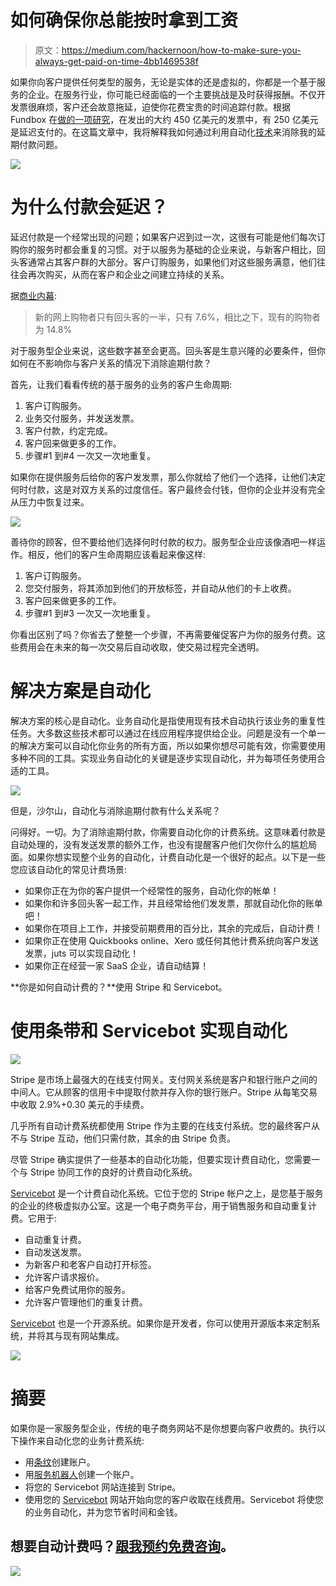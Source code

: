 # 如何确保你总能按时拿到工资

> 原文：<https://medium.com/hackernoon/how-to-make-sure-you-always-get-paid-on-time-4bb1469538f>

如果你向客户提供任何类型的服务，无论是实体的还是虚拟的，你都是一个基于服务的企业。在服务行业，你可能已经面临的一个主要挑战是及时获得报酬。不仅开发票很麻烦，客户还会故意拖延，迫使你花费宝贵的时间追踪付款。根据 Fundbox 在[做的一项研究](https://fundbox.com/blog/late-payments/)，在发出的大约 450 亿美元的发票中，有 250 亿美元是延迟支付的。在这篇文章中，我将解释我如何通过利用自动化[技术](https://hackernoon.com/tagged/technology)来消除我的延期付款问题。

![](img/c5a531e29cff1da94d717ac13c417d2d.png)

# 为什么付款会延迟？

延迟付款是一个经常出现的问题；如果客户迟到过一次，这很有可能是他们每次订购你的服务时都会重复的习惯。对于以服务为基础的企业来说，与新客户相比，回头客通常占其客户群的大部分。客户订购服务，如果他们对这些服务满意，他们往往会再次购买，从而在客户和企业之间建立持续的关系。

据[商业内幕](http://www.businessinsider.com/e-commerce-report-shows-returning-customers-are-more-valuable-than-new-ones-2016-3):

> 新的网上购物者只有回头客的一半，只有 7.6%，相比之下，现有的购物者为 14.8%

对于服务型企业来说，这些数字甚至会更高。回头客是生意兴隆的必要条件，但你如何在不影响你与客户关系的情况下消除逾期付款？

首先，让我们看看传统的基于服务的业务的客户生命周期:

1.  客户订购服务。
2.  业务交付服务，并发送发票。
3.  客户付款，约定完成。
4.  客户回来做更多的工作。
5.  步骤#1 到#4 一次又一次地重复。

如果你在提供服务后给你的客户发发票，那么你就给了他们一个选择，让他们决定何时付款，这是对双方关系的过度信任。客户最终会付钱，但你的企业并没有完全从压力中恢复过来。

![](img/99881124b63dcb5736ab0f65431cc0f8.png)

善待你的顾客，但不要给他们选择何时付款的权力。服务型企业应该像酒吧一样运作。相反，他们的客户生命周期应该看起来像这样:

1.  客户订购服务。
2.  您交付服务，将其添加到他们的开放标签，并自动从他们的卡上收费。
3.  客户回来做更多的工作。
4.  步骤#1 到#3 一次又一次地重复。

你看出区别了吗？你省去了整整一个步骤，不再需要催促客户为你的服务付费。这些费用会在未来的每一次交易后自动收取，使交易过程完全透明。

# 解决方案是自动化

解决方案的核心是自动化。业务自动化是指使用现有技术自动执行该业务的重复性任务。大多数这些技术都可以通过在线应用程序提供给企业。问题是没有一个单一的解决方案可以自动化你业务的所有方面，所以如果你想尽可能有效，你需要使用多种不同的工具。实现业务自动化的关键是逐步实现自动化，并为每项任务使用合适的工具。

![](img/04c4d03ba1f4fabc1ed35a2472aedd2f.png)

但是，沙尔山，自动化与消除逾期付款有什么关系呢？

问得好。一切。为了消除逾期付款，你需要自动化你的计费系统。这意味着付款是自动处理的，没有发送发票的额外工作，也没有提醒客户他们欠你什么的尴尬局面。如果你想实现整个业务的自动化，计费自动化是一个很好的起点。以下是一些您应该自动化的常见计费场景:

*   如果你正在为你的客户提供一个经常性的服务，自动化你的帐单！
*   如果你和许多回头客一起工作，并且经常给他们发发票，那就自动化你的账单吧！
*   如果你在项目上工作，并接受前期费用的百分比，其余的完成后，自动计费！
*   如果你正在使用 Quickbooks online、Xero 或任何其他计费系统向客户发送发票，juts 可以实现自动化！
*   如果你正在经营一家 SaaS 企业，请自动结算！

**你是如何自动计费的？**使用 Stripe 和 Servicebot。

# 使用条带和 Servicebot 实现自动化

![](img/3b28e73c6cdb440896797a0fa9345085.png)

Stripe 是市场上最强大的在线支付网关。支付网关系统是客户和银行账户之间的中间人。它从顾客的信用卡中提取付款并存入你的银行账户。Stripe 从每笔交易中收取 2.9%+0.30 美元的手续费。

几乎所有自动计费系统都使用 Stripe 作为主要的在线支付系统。您的最终客户从不与 Stripe 互动，他们只需付款，其余的由 Stripe 负责。

尽管 Stripe 确实提供了一些基本的自动化功能，但要实现计费自动化，您需要一个与 Stripe 协同工作的良好的计费自动化系统。

[Servicebot](http://bit.ly/2EKC0gY) 是一个计费自动化系统。它位于您的 Stripe 帐户之上，是您基于服务的企业的终极虚拟办公室。这是一个电子商务平台，用于销售服务和自动重复计费。它用于:

*   自动重复计费。
*   自动发送发票。
*   为新客户和老客户自动打开标签。
*   允许客户请求报价。
*   给客户免费试用你的服务。
*   允许客户管理他们的重复计费。

[Servicebot](http://bit.ly/2EKC0gY) 也是一个开源系统。如果你是开发者，你可以使用开源版本来定制系统，并将其与现有网站集成。

![](img/9966ac216ae06927973d14c9aed8f51c.png)

# 摘要

如果你是一家服务型企业，传统的电子商务网站不是你想要向客户收费的。执行以下操作来自动化您的业务计费系统:

*   用[条纹](https://stripe.com/)创建账户。
*   用[服务机器人](http://bit.ly/2EKC0gY)创建一个账户。
*   将您的 Servicebot 网站连接到 Stripe。
*   使用您的 [Servicebot](http://bit.ly/2EKC0gY) 网站开始向您的客户收取在线费用。Servicebot 将使您的业务自动化，并为您节省时间和金钱。

## 想要自动计费吗？[跟我预约免费咨询](http://bit.ly/sbotconsult)。

![](img/670be5472e45cb49aaa3c733b2845715.png)